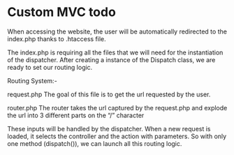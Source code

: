 # Custom MVC todo

When accessing the website, the user will be automatically redirected to the index.php thanks to .htaccess file.

The index.php is requiring all the files that we will need for the instantiation of the dispatcher. After creating a instance of the Dispatch class, we are ready to set our routing logic.

Routing System:-

request.php
The goal of this file is to get the url requested by the user.

router.php
The router takes the url captured by the request.php and explode the url into 3 different parts on the “/” character

These inputs will be handled by the dispatcher. When a new request is loaded, it selects the controller and the action with parameters. So with only one method (dispatch()), we can launch all this routing logic.